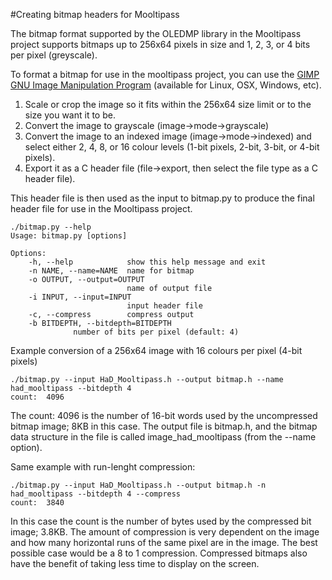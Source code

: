#Creating bitmap headers for Mooltipass

The bitmap format supported by the OLEDMP library in the Mooltipass project supports bitmaps up to 256x64 pixels in size and 1, 2, 3, or 4 bits per pixel (greyscale).

To format a bitmap for use in the mooltipass project, you can use the <a href="http://www.gimp.org">GIMP GNU Image Manipulation Program</a> (available for Linux, OSX, Windows, etc).  
1. Scale or crop the image so it fits within the 256x64 size limit or to the size you want it to be.
2. Convert the image to grayscale (image->mode->grayscale)
3. Convert the image to an indexed image (image->mode->indexed) and select either 2, 4, 8, or 16 colour levels (1-bit pixels, 2-bit, 3-bit, or 4-bit pixels).  
4. Export it as a C header file (file->export, then select the file type as a C header file).

This header file is then used as the input to bitmap.py to produce the final header file for use in the Mooltipass project.

```
./bitmap.py --help
Usage: bitmap.py [options]

Options:
    -h, --help            show this help message and exit
    -n NAME, --name=NAME  name for bitmap
    -o OUTPUT, --output=OUTPUT
                          name of output file
    -i INPUT, --input=INPUT
                          input header file
    -c, --compress        compress output
    -b BITDEPTH, --bitdepth=BITDEPTH
			  number of bits per pixel (default: 4)
```

Example conversion of a 256x64 image with 16 colours per pixel (4-bit pixels)
```
./bitmap.py --input HaD_Mooltipass.h --output bitmap.h --name had_mooltipass --bitdepth 4
count:  4096
```

The count: 4096 is the number of 16-bit words used by the uncompressed bitmap image; 8KB in this case. The output file is bitmap.h, and the bitmap data structure in the file is called image_had_mooltipass (from the --name option).

Same example with run-lenght compression:
```
./bitmap.py --input HaD_Mooltipass.h --output bitmap.h -n had_mooltipass --bitdepth 4 --compress
count:  3840
```

In this case the count is the number of bytes used by the compressed bit image; 3.8KB. The amount of compression is very dependent on the image and how many horizontal runs of the same pixel are in the image. The best possible case would be a 8 to 1 compression. Compressed bitmaps also have the benefit of taking less time to display on the screen.
